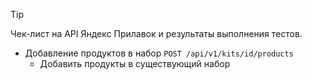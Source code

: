 > [!TIP]
> Чек-лист на API Яндекс Прилавок и результаты выполнения тестов.

* Добавление продуктов в набор `POST /api/v1/kits/id/products`
  * Добавить продукты в существующий набор

